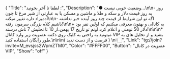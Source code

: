 {
"Title": "لطفا تا آخر بخونید :",
"Description": "● وضعیت خوبی نیست...\n\n- روز به روز قیمت دلار و سکه و طلا و ماشین و مسکن یا به عبارتی از شیر مرغ تا جون آدمیزاد داره تغییر میکنه\n\n- اگه تو این شرایط از قیمت چند روز آینده خبر نداشته باشیم کلاه بزرگی سرمون رفته!\n\n+ یه کانالی و بهتون معرفی میکنیم که اولین نفر بود دلار 50 تومنی و اعلام کرد،اونم تو تاریخ 17 بهمن،از 10 تا تحلیش 7 تاش درسته!\n\n\n* میتونید به راحتی به کلیک روی دکمه عضویت زیر وارد کانال VIP بشید و از تحلیل های به طور رایگان استفاده کنید.\n\n\n( فرصت و از دست ندید ) \n👇🏻",
"Link": "tg://join?invite=M_evsjss2WpmZTM0",
"Color": "#FFFF00",
"Button": "عضویت در کانال VIP",
"Show": "off"
}
